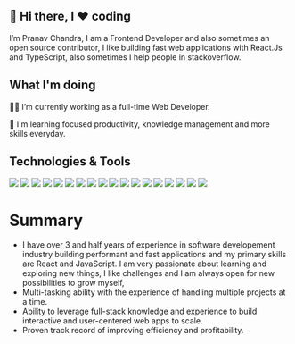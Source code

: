 ## 👋 Hi there, I ❤️ coding

I’m Pranav Chandra, I am a Frontend Developer and also sometimes an open source contributor, I like building fast web applications with React.Js and TypeScript, also sometimes I help people in stackoverflow.

## What I'm doing 

👨‍💻 I’m currently working as a full-time Web Developer.

🚧 I'm learning focused productivity, knowledge management and more skills everyday.

## Technologies & Tools

![](https://img.shields.io/badge/-Git-informational?style=flat&logo=Git&logoColor=#F7DF1E&color=#505050)
![](https://img.shields.io/badge/-HTML-informational?style=flat&logo=HTML5&logoColor=#E34F26&color=#505050)
![](https://img.shields.io/badge/-CSS-informational?style=flat&logo=CSS3&logoColor=#1572B6&color=#505050)
![](https://img.shields.io/badge/-SASS-informational?style=flat&logo=Sass&logoColor=#CC6699&color=#505050)
![](https://img.shields.io/badge/-JavaScript-informational?style=flat&logo=JavaScript&logoColor=#F7DF1E&color=2bbc8a)
![](https://img.shields.io/badge/-TypeScript-informational?style=flat&logo=TypeScript&logoColor=#3178C6&color=2bbc8a)
![](https://img.shields.io/badge/-NodeJS-informational?style=flat&logo=Node.js&logoColor=#339933&color=2bbc8a)
![](https://img.shields.io/badge/-Firebase-informational?style=flat&logo=Firebase&logoColor=#FFCA28&color=2bbc8a)
![](https://img.shields.io/badge/-React-informational?style=flat&logo=React&logoColor=#61DAFB&color=2bbc8a)
![](https://img.shields.io/badge/-Redux-informational?style=flat&logo=React&logoColor=#764ABC&color=2bbc8a)
![](https://img.shields.io/badge/-React-Native-informational?style=flat&logo=React&logoColor=#61DAFB&color=2bbc8a)
![](https://img.shields.io/badge/-Material-UI-informational?style=flat&logo=MUI&logoColor=#007FFF&color=2bbc8a)
![](https://img.shields.io/badge/-TailwindCSS-informational?style=flat&logo=TailwindCSS&logoColor=#007FFF&color=2bbc8a)
![](https://img.shields.io/badge/-Vue-informational?style=flat&logo=Vue.js&logoColor=#4FC08D&color=2bbc8a)
![](https://img.shields.io/badge/-Python-informational?style=flat&logo=Python&logoColor=#3776AB&color=2bbc8a)
![](https://img.shields.io/badge/-Bitbucket-informational?style=flat&logo=Bitbucket&logoColor=#0052CC&color=2bbc8a)
![](https://img.shields.io/badge/-Jira-informational?style=flat&logo=Jira&logoColor=#0052CC&color=2bbc8a)
![](https://img.shields.io/badge/-Figma-informational?style=flat&logo=Figma&logoColor=#F24E1E&color=2bbc8a)



# Summary #
- I have over 3 and half years of experience in software developement industry building performant and fast
applications and my primary skills are React and JavaScript.
I am very passionate about learning and exploring new things, I like challenges and I am always open for new
possibilities to grow myself,
- Multi-tasking ability with the experience of handling multiple projects at a time.
- Ability to leverage full-stack knowledge and experience to build interactive and user-centered web apps to scale.
- Proven track record of improving efficiency and profitability. 



<!---
pranavchandra27/pranavchandra27 is a ✨ special ✨ repository because its `README.md` (this file) appears on your GitHub profile.
You can click the Preview link to take a look at your changes.
--->
